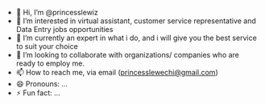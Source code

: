 - 👋 Hi, I’m @princesslewiz
- 👀 I’m interested in virtual assistant, customer service representative and Data Entry jobs opportunities
- 🌱 I’m currently an expert in what i do, and i will give you the best service to suit your choice
- 💞️ I’m looking to collaborate with organizations/ companies who are ready to employ me.
- 📫 How to reach me, via email (princesslewechi@gmail.com)
- 😄 Pronouns: ...
- ⚡ Fun fact: ...

<!---
princesslewiz/princesslewiz is a ✨ special ✨ repository because its `README.md` (this file) appears on your GitHub profile.
You can click the Preview link to take a look at your changes.
--->
